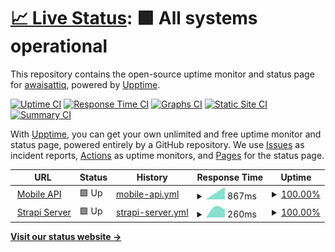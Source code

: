 # [📈 Live Status](https://awaisattiq.github.io/upptime): <!--live status--> **🟩 All systems operational**

This repository contains the open-source uptime monitor and status page for [awaisattiq](https://awaisattiq.github.io/upptime), powered by [Upptime](https://github.com/upptime/upptime).

[![Uptime CI](https://github.com/awaisattiq/upptime/workflows/Uptime%20CI/badge.svg)](https://github.com/awaisattiq/upptime/actions?query=workflow%3A%22Uptime+CI%22)
[![Response Time CI](https://github.com/awaisattiq/upptime/workflows/Response%20Time%20CI/badge.svg)](https://github.com/awaisattiq/upptime/actions?query=workflow%3A%22Response+Time+CI%22)
[![Graphs CI](https://github.com/awaisattiq/upptime/workflows/Graphs%20CI/badge.svg)](https://github.com/awaisattiq/upptime/actions?query=workflow%3A%22Graphs+CI%22)
[![Static Site CI](https://github.com/awaisattiq/upptime/workflows/Static%20Site%20CI/badge.svg)](https://github.com/awaisattiq/upptime/actions?query=workflow%3A%22Static+Site+CI%22)
[![Summary CI](https://github.com/awaisattiq/upptime/workflows/Summary%20CI/badge.svg)](https://github.com/awaisattiq/upptime/actions?query=workflow%3A%22Summary+CI%22)

With [Upptime](https://upptime.js.org), you can get your own unlimited and free uptime monitor and status page, powered entirely by a GitHub repository. We use [Issues](https://github.com/awaisattiq/upptime/issues) as incident reports, [Actions](https://github.com/awaisattiq/upptime/actions) as uptime monitors, and [Pages](https://awaisattiq.github.io/upptime) for the status page.

<!--start: status pages-->
<!-- This summary is generated by Upptime (https://github.com/upptime/upptime) -->
<!-- Do not edit this manually, your changes will be overwritten -->
<!-- prettier-ignore -->
| URL | Status | History | Response Time | Uptime |
| --- | ------ | ------- | ------------- | ------ |
| <img alt="" src="https://icons.duckduckgo.com/ip3/api.etihadtown.com.pk.ico" height="13"> [Mobile API](https://api.etihadtown.com.pk/) | 🟩 Up | [mobile-api.yml](https://github.com/awaisattiq/upptime/commits/HEAD/history/mobile-api.yml) | <details><summary><img alt="Response time graph" src="./graphs/mobile-api/response-time-week.png" height="20"> 867ms</summary><br><a href="https://awaisattiq.github.io/upptime/history/mobile-api"><img alt="Response time 867" src="https://img.shields.io/endpoint?url=https%3A%2F%2Fraw.githubusercontent.com%2Fawaisattiq%2Fupptime%2FHEAD%2Fapi%2Fmobile-api%2Fresponse-time.json"></a><br><a href="https://awaisattiq.github.io/upptime/history/mobile-api"><img alt="24-hour response time 867" src="https://img.shields.io/endpoint?url=https%3A%2F%2Fraw.githubusercontent.com%2Fawaisattiq%2Fupptime%2FHEAD%2Fapi%2Fmobile-api%2Fresponse-time-day.json"></a><br><a href="https://awaisattiq.github.io/upptime/history/mobile-api"><img alt="7-day response time 867" src="https://img.shields.io/endpoint?url=https%3A%2F%2Fraw.githubusercontent.com%2Fawaisattiq%2Fupptime%2FHEAD%2Fapi%2Fmobile-api%2Fresponse-time-week.json"></a><br><a href="https://awaisattiq.github.io/upptime/history/mobile-api"><img alt="30-day response time 867" src="https://img.shields.io/endpoint?url=https%3A%2F%2Fraw.githubusercontent.com%2Fawaisattiq%2Fupptime%2FHEAD%2Fapi%2Fmobile-api%2Fresponse-time-month.json"></a><br><a href="https://awaisattiq.github.io/upptime/history/mobile-api"><img alt="1-year response time 867" src="https://img.shields.io/endpoint?url=https%3A%2F%2Fraw.githubusercontent.com%2Fawaisattiq%2Fupptime%2FHEAD%2Fapi%2Fmobile-api%2Fresponse-time-year.json"></a></details> | <details><summary><a href="https://awaisattiq.github.io/upptime/history/mobile-api">100.00%</a></summary><a href="https://awaisattiq.github.io/upptime/history/mobile-api"><img alt="All-time uptime 100.00%" src="https://img.shields.io/endpoint?url=https%3A%2F%2Fraw.githubusercontent.com%2Fawaisattiq%2Fupptime%2FHEAD%2Fapi%2Fmobile-api%2Fuptime.json"></a><br><a href="https://awaisattiq.github.io/upptime/history/mobile-api"><img alt="24-hour uptime 100.00%" src="https://img.shields.io/endpoint?url=https%3A%2F%2Fraw.githubusercontent.com%2Fawaisattiq%2Fupptime%2FHEAD%2Fapi%2Fmobile-api%2Fuptime-day.json"></a><br><a href="https://awaisattiq.github.io/upptime/history/mobile-api"><img alt="7-day uptime 100.00%" src="https://img.shields.io/endpoint?url=https%3A%2F%2Fraw.githubusercontent.com%2Fawaisattiq%2Fupptime%2FHEAD%2Fapi%2Fmobile-api%2Fuptime-week.json"></a><br><a href="https://awaisattiq.github.io/upptime/history/mobile-api"><img alt="30-day uptime 100.00%" src="https://img.shields.io/endpoint?url=https%3A%2F%2Fraw.githubusercontent.com%2Fawaisattiq%2Fupptime%2FHEAD%2Fapi%2Fmobile-api%2Fuptime-month.json"></a><br><a href="https://awaisattiq.github.io/upptime/history/mobile-api"><img alt="1-year uptime 100.00%" src="https://img.shields.io/endpoint?url=https%3A%2F%2Fraw.githubusercontent.com%2Fawaisattiq%2Fupptime%2FHEAD%2Fapi%2Fmobile-api%2Fuptime-year.json"></a></details>
| <img alt="" src="https://icons.duckduckgo.com/ip3/49.12.146.184.ico" height="13"> [Strapi Server](http://49.12.146.184:1337/) | 🟩 Up | [strapi-server.yml](https://github.com/awaisattiq/upptime/commits/HEAD/history/strapi-server.yml) | <details><summary><img alt="Response time graph" src="./graphs/strapi-server/response-time-week.png" height="20"> 260ms</summary><br><a href="https://awaisattiq.github.io/upptime/history/strapi-server"><img alt="Response time 260" src="https://img.shields.io/endpoint?url=https%3A%2F%2Fraw.githubusercontent.com%2Fawaisattiq%2Fupptime%2FHEAD%2Fapi%2Fstrapi-server%2Fresponse-time.json"></a><br><a href="https://awaisattiq.github.io/upptime/history/strapi-server"><img alt="24-hour response time 260" src="https://img.shields.io/endpoint?url=https%3A%2F%2Fraw.githubusercontent.com%2Fawaisattiq%2Fupptime%2FHEAD%2Fapi%2Fstrapi-server%2Fresponse-time-day.json"></a><br><a href="https://awaisattiq.github.io/upptime/history/strapi-server"><img alt="7-day response time 260" src="https://img.shields.io/endpoint?url=https%3A%2F%2Fraw.githubusercontent.com%2Fawaisattiq%2Fupptime%2FHEAD%2Fapi%2Fstrapi-server%2Fresponse-time-week.json"></a><br><a href="https://awaisattiq.github.io/upptime/history/strapi-server"><img alt="30-day response time 260" src="https://img.shields.io/endpoint?url=https%3A%2F%2Fraw.githubusercontent.com%2Fawaisattiq%2Fupptime%2FHEAD%2Fapi%2Fstrapi-server%2Fresponse-time-month.json"></a><br><a href="https://awaisattiq.github.io/upptime/history/strapi-server"><img alt="1-year response time 260" src="https://img.shields.io/endpoint?url=https%3A%2F%2Fraw.githubusercontent.com%2Fawaisattiq%2Fupptime%2FHEAD%2Fapi%2Fstrapi-server%2Fresponse-time-year.json"></a></details> | <details><summary><a href="https://awaisattiq.github.io/upptime/history/strapi-server">100.00%</a></summary><a href="https://awaisattiq.github.io/upptime/history/strapi-server"><img alt="All-time uptime 100.00%" src="https://img.shields.io/endpoint?url=https%3A%2F%2Fraw.githubusercontent.com%2Fawaisattiq%2Fupptime%2FHEAD%2Fapi%2Fstrapi-server%2Fuptime.json"></a><br><a href="https://awaisattiq.github.io/upptime/history/strapi-server"><img alt="24-hour uptime 100.00%" src="https://img.shields.io/endpoint?url=https%3A%2F%2Fraw.githubusercontent.com%2Fawaisattiq%2Fupptime%2FHEAD%2Fapi%2Fstrapi-server%2Fuptime-day.json"></a><br><a href="https://awaisattiq.github.io/upptime/history/strapi-server"><img alt="7-day uptime 100.00%" src="https://img.shields.io/endpoint?url=https%3A%2F%2Fraw.githubusercontent.com%2Fawaisattiq%2Fupptime%2FHEAD%2Fapi%2Fstrapi-server%2Fuptime-week.json"></a><br><a href="https://awaisattiq.github.io/upptime/history/strapi-server"><img alt="30-day uptime 100.00%" src="https://img.shields.io/endpoint?url=https%3A%2F%2Fraw.githubusercontent.com%2Fawaisattiq%2Fupptime%2FHEAD%2Fapi%2Fstrapi-server%2Fuptime-month.json"></a><br><a href="https://awaisattiq.github.io/upptime/history/strapi-server"><img alt="1-year uptime 100.00%" src="https://img.shields.io/endpoint?url=https%3A%2F%2Fraw.githubusercontent.com%2Fawaisattiq%2Fupptime%2FHEAD%2Fapi%2Fstrapi-server%2Fuptime-year.json"></a></details>

<!--end: status pages-->

[**Visit our status website →**](https://awaisattiq.github.io/upptime)
